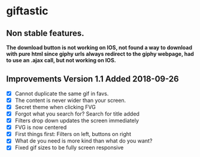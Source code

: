 # giftastic

## Non stable features. 

**The download button is not working on IOS, not found a way to download with pure html since giphy urls always redirect to the giphy webpage, had to use an .ajax call, but not working on IOS.** 

## Improvements Version 1.1 Added 2018-09-26
- [x] Cannot duplicate the same gif in favs. 
- [x] The content is never wider than your screen. 
- [x] Secret theme when clicking FVG
- [x] Forgot what you search for? Search for title added
- [x] Filters drop down updates the screen immediately
- [x] FVG is now centered
- [x] First things first: Filters on left, buttons on right
- [x] What de you need is more kind than what do you want?
- [x] Fixed gif sizes to be fully screen responsive
